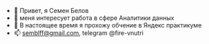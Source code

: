 - 👋 Привет, я Семен Белов
- 👀 меня интересует работа в сфере Аналитики данных
- 🌱 В настоящее время я прохожу обчение в Яндекс практикуме
- 📫 semblff@gmail.com, telegram @fire-vnutri

<!---
DASemB/DASemB is a ✨ special ✨ repository because its `README.md` (this file) appears on your GitHub profile.
You can click the Preview link to take a look at your changes.
--->
